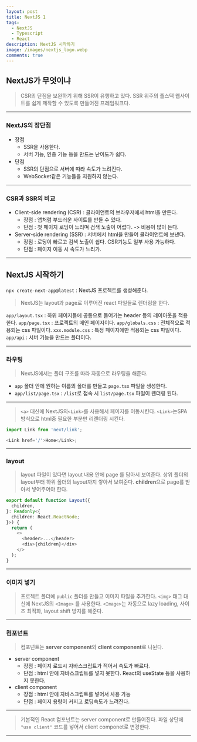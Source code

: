 ```yaml
---
layout: post
title: NextJS 1
tags:
  - NextJS
  - Typescript
  - React
description: NextJS 시작하기
image: /images/nextjs_logo.webp
comments: true
---
```


## NextJS가 무엇이냐

> CSR의 단점을 보완하기 위해 SSR이 유행하고 있다.
> SSR 위주의 풀스택 웹사이트를 쉽게 제작할 수 있도록 만들어진 프레임워크다.

---

### NextJS의 장단점

- 장점
  - SSR을 사용한다.
  - 서버 기능, 인증 기능 등을 만드는 난이도가 쉽다.
- 단점
  - SSR의 단점으로 서버에 따라 속도가 느려진다.
  - WebSocket같은 기능들을 지원하지 않는다.

---

### CSR과 SSR의 비교

- Client-side rendering (CSR) : 클라이언트의 브라우저에서 html을 만든다.
  - 장점 : 앱처럼 부드러운 사이트를 만들 수 있다.
  - 단점 : 첫 페이지 로딩이 느리며 검색 노출이 어렵다. -> 비용이 많이 든다.
- Server-side rendering (SSR) : 서버에서 html을 만들어 클라이언트에 보낸다.
  - 장점 : 로딩이 빠르고 검색 노출이 쉽다. CSR기능도 일부 사용 가능하다.
  - 단점 : 페이지 이동 시 속도가 느리가.

---

## NextJS 시작하기

`npx create-next-app@latest` : NextJS 프로젝트를 생성해준다.

> NextJS는 layout과 page로 이루어진 react 파일들로 렌더링을 한다.

`app/layout.tsx` : 하위 페이지들에 공통으로 들어가는 header 등의 레이아웃을 적용한다.
`app/page.tsx` : 프로젝트의 메인 페이지이다.
`app/globals.css` : 전체적으로 적용되는 css 파일이다.
`xxx.module.css` : 특정 페이지에만 적용되는 css 파일이다.
`app/api` : 서버 기능을 만드는 폴더이다.

---

### 라우팅

> NextJS에서는 폴더 구조를 따라 자동으로 라우팅을 해준다.

- `app` 폴더 안에 원하는 이름의 폴더를 만들고 `page.tsx` 파일을 생성한다.
- `app/list/page.tsx` : `/list`로 접속 시 `list/page.tsx` 파일이 렌더링 된다.

---

> `<a>` 대신에 NextJS의`<Link>`를 사용해서 페이지를 이동시킨다.
> `<Link>`는SPA 방식으로 html중 필요한 부분만 리렌더링 시킨다.

```typescript
import Link from 'next/link';

<Link href='/'>Home</Link>;
```

---

### layout

> layout 파일이 있다면 layout 내용 안에 page 를 담아서 보여준다.
> 상위 폴더의 layout부터 하위 폴더의 layout까지 쌓아서 보여준다.
> **children**으로 page를 받아서 넣어주어야 한다.

```typescript
export default function Layout({
  children,
}: Readonly<{
  children: React.ReactNode;
}>) {
  return (
    <>
      <header>...</header>
      <div>{children}</div>
    </>
  );
}
```

---

### 이미지 넣기

> 프로젝트 폴더에 `public` 폴더를 만들고 이미지 파일을 추가한다.
> `<img>` 태그 대신에 NextJS의 `<Image>` 를 사용한다.
> `<Image>`는 자동으로 lazy loading, 사이즈 최적화, layout shift 방지를 해준다.

---

### 컴포넌트

> 컴포넌트는 **server component**와 **client component**로 나뉜다.

- server component
  - 장점 : 페이지 로드시 자바스크립트가 적어서 속도가 빠르다.
  - 단점 : html 안에 자바스크립트를 넣지 못한다. React의 useState 등을 사용하지 못한다.
- client component
  - 장점 : html 안에 자바스크립트를 넣어서 사용 가능
  - 단점 : 페이지 용량이 커지고 로딩속도가 느려진다.

---

> 기본적인 React 컴포넌트는 server component로 만들어진다.
> 파일 상단에 `"use client"` 코드를 넣어서 client componet로 변경한다.

---
